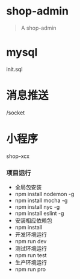 # shop-admin
> A shop-admin

# mysql
init.sql

# 消息推送
/socket

# 小程序
shop-xcx

### 项目运行
- 全局包安装
- npm install nodemon -g
-	npm install mocha -g
-	npm install nyc -g
-	npm install eslint -g
- 安装相应依赖包
- npm install
- 开发环境运行
- npm run dev
- 测试环境运行
- npm run test
- 生产环境运行
- npm run pro